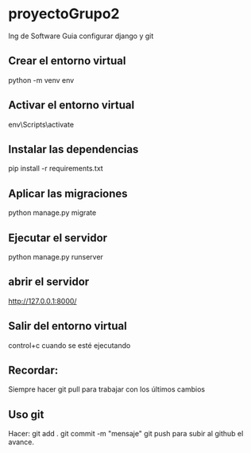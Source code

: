 # proyectoGrupo2
Ing de Software 
Guia configurar django y git

## Crear el entorno virtual
python -m venv env

## Activar el entorno virtual
env\Scripts\activate

## Instalar las dependencias
pip install -r requirements.txt

## Aplicar las migraciones
python manage.py migrate

## Ejecutar el servidor
python manage.py runserver

## abrir el servidor
http://127.0.0.1:8000/

## Salir del entorno virtual
control+c cuando se esté ejecutando

## Recordar:
Siempre hacer git pull para trabajar con los últimos cambios

## Uso git
Hacer:
git add .
git commit -m "mensaje" 
git push para subir al github el avance.

